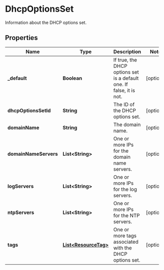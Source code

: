 

# DhcpOptionsSet

Information about the DHCP options set.

## Properties

| Name | Type | Description | Notes |
|------------ | ------------- | ------------- | -------------|
|**_default** | **Boolean** | If true, the DHCP options set is a default one. If false, it is not. |  [optional] |
|**dhcpOptionsSetId** | **String** | The ID of the DHCP options set. |  [optional] |
|**domainName** | **String** | The domain name. |  [optional] |
|**domainNameServers** | **List&lt;String&gt;** | One or more IPs for the domain name servers. |  [optional] |
|**logServers** | **List&lt;String&gt;** | One or more IPs for the log servers. |  [optional] |
|**ntpServers** | **List&lt;String&gt;** | One or more IPs for the NTP servers. |  [optional] |
|**tags** | [**List&lt;ResourceTag&gt;**](ResourceTag.md) | One or more tags associated with the DHCP options set. |  [optional] |



